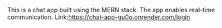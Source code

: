 This is a chat app built using the MERN stack.
The app enables real-time communication.
Link:https://chat-app-gu0o.onrender.com/login




